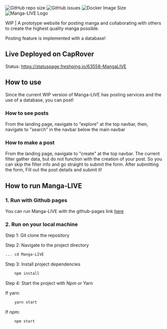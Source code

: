 ![GitHub repo size](https://img.shields.io/github/repo-size/Smerly/Manga-LIVE)
![GitHub issues](https://img.shields.io/github/issues/Smerly/Manga-LIVE)
![Docker Image Size](https://img.shields.io/docker/image-size/Smerly/Manga-LIVE/latest)
![Manga-LIVE Logo](https://cdn.discordapp.com/attachments/584882522211483754/899097291644862464/Manga-LIVE2.png)

WIP | A prototype website for posting manga and collaborating with others to create the highest quality manga possible.

Posting feature is implemented with a database!

## Live Deployed on CapRover

Status: https://statuspage.freshping.io/63558-MangaLIVE

## How to use

Since the current WIP version of Manga-LIVE has posting services and the use of a database, you can post!

### How to see posts

From the landing page, navigate to "explore" at the top navbar, then, navigate to "search" in the navbar below the main navbar

### How to make a post

From the landing page, navigate to "create" at the top navbar. The current filter gather data, but do not function with the creation of your post. So you can skip the filter info and go straight to submit the form. After submitting the form, Fill out the post details and submit it!

## How to run Manga-LIVE

### 1. Run with Github pages

You can run Manga-LIVE with the github-pages link [here](https://smerly.github.io/Manga-LIVE/)

### 2. Run on your local machine

Step 1: Git clone the repository

Step 2: Navigate to the project directory

```bash
... cd Manga-LIVE
```

Step 3: Install project dependencies

```bash
    npm install
```

Step 4: Start the project with Npm or Yarn

If yarn:

```bash
    yarn start
```

If npm:

```bash
    npm start
```
